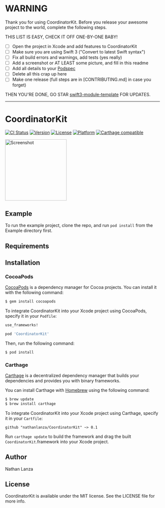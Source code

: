# WARNING

Thank you for using CoordinatorKit. Before you release your awesome project to the world, complete the following steps.

THIS LIST IS EASY, CHECK IT OFF ONE-BY-ONE BABY!

 - [ ] Open the project in Xcode and add features to CoordinatorKit
 - [ ] Make sure you are using Swift 3 ("Convert to latest Swift syntax")
 - [ ] Fix all build errors and warnings, add tests (yes really)
 - [ ] Add a screenshot or AT LEAST some picture, and fill in this readme
 - [ ] Add all details to your [Podspec](CoordinatorKit.podspec)
 - [ ] Delete all this crap up here
 - [ ] Make one release (full steps are in [CONTRIBUTING.md] in case you forget)

THEN YOU'RE DONE, GO STAR [swift3-module-template](https://github.com/fulldecent/swift3-module-template) FOR UPDATES.

----

# CoordinatorKit

[![CI Status](http://img.shields.io/travis/nathanlanza/CoordinatorKit.svg?style=flat)](https://travis-ci.org/nathanlanza/CoordinatorKit)
[![Version](https://img.shields.io/cocoapods/v/CoordinatorKit.svg?style=flat)](https://cocoapods.org/pods/CoordinatorKit)
[![License](https://img.shields.io/cocoapods/l/CoordinatorKit.svg?style=flat)](https://cocoapods.org/pods/CoordinatorKit)
[![Platform](https://img.shields.io/cocoapods/p/CoordinatorKit.svg?style=flat)](https://cocoapods.org/pods/CoordinatorKit)
[![Carthage compatible](https://img.shields.io/badge/Carthage-compatible-4BC51D.svg?style=flat)](https://github.com/Carthage/Carthage)

<a href="https://placehold.it/400?text=Screen+shot"><img width=200 height=200 src="https://placehold.it/400?text=Screen+shot" alt="Screenshot" /></a>


## Example

To run the example project, clone the repo, and run `pod install` from the Example directory first.


## Requirements


## Installation

### CocoaPods

[CocoaPods](http://cocoapods.org) is a dependency manager for Cocoa projects. You can install it with the following command:

```bash
$ gem install cocoapods
```

To integrate CoordinatorKit into your Xcode project using CocoaPods, specify it in your `Podfile`:

```ruby
use_frameworks!

pod 'CoordinatorKit'
```

Then, run the following command:

```bash
$ pod install
```


### Carthage

[Carthage](https://github.com/Carthage/Carthage) is a decentralized dependency manager that builds your dependencies and provides you with binary frameworks.

You can install Carthage with [Homebrew](http://brew.sh/) using the following command:

```bash
$ brew update
$ brew install carthage
```

To integrate CoordinatorKit into your Xcode project using Carthage, specify it in your `Cartfile`:

```ogdl
github "nathanlanza/CoordinatorKit" ~> 0.1
```

Run `carthage update` to build the framework and drag the built `CoordinatorKit`.framework into your Xcode project.


## Author

Nathan Lanza


## License

CoordinatorKit is available under the MIT license. See the LICENSE file for more info.
